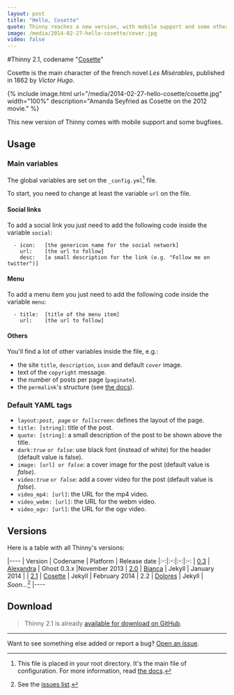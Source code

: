 ```yaml
---
layout: post
title: "Hello, Cosette"
quote: Thinny reaches a new version, with mobile support and some other cool features.
image: /media/2014-02-27-hello-cosette/cover.jpg
video: false
---
```


#Thinny 2.1, codename "[Cosette](http://lesmiserables.wikia.com/wiki/Cosette)"

Cosette is the main character of the french novel _Les Misérables_, published in 1862 by _Victor Hugo_.

{% include image.html url="/media/2014-02-27-hello-cosette/cosette.jpg" width="100%" description="Amanda Seyfried as Cosette on the 2012 movie." %}

This new version of Thinny comes with mobile support and some bugfixes.

## Usage

### Main variables

The global variables are set on the `_config.yml`[^1] file.

To start, you need to change at least the variable `url` on the file.

#### Social links

To add a social link you just need to add the following code inside the variable `social`:

~~~
  - icon:	[the genericon name for the social network]
    url:	[the url to follow]
    desc:	[a small description for the link (e.g. "Follow me on twitter")]
~~~

#### Menu

To add a menu item you just need to add the following code inside the variable `menu`:

~~~
  - title:	[title of the menu item]
    url:	[the url to follow]
~~~

#### Others

You'll find a lot of other variables inside the file, e.g.:

- the site `title`, `description`, `icon` and default `cover` image.
- text of the `copyright` message.
- the number of posts per page (`paginate`).
- the `permalink`'s structure (see [the docs](http://jekyllrb.com/docs/pagination/)).


### Default YAML tags

- `layout:`<i>`post, page`</i> `or `<i>`fullscreen`</i>: defines the layout of the page.
- `title: [string]`: title of the post.
- `quote: [string]`: a small description of the post to be shown above the title.
- `dark:`<i>`true`</i> `or `<i>`false`</i>: use black font (instead of white) for the header (default value is false).
- `image: [url] or `<i>`false`</i>: a cover image for the post (default value is _false_).
- `video:`<i>`true`</i> `or `<i>`false`</i>: add a cover video for the post (default value is _false_).
- `video_mp4: [url]`: the URL for the mp4 video.
- `video_webm: [url]`: the URL for the webm video.
- `video_ogv: [url]`: the URL for the ogv video.

## Versions

Here is a table with all Thinny's versions:

|----
| Version | Codename | Platform | Release date
|:-:|:-:|:-:|:-:
| [0.3](https://github.com/camporez/Thinny/releases/tag/v0.3-alexandra) | [Alexandra](http://nikita2010.wikia.com/wiki/Alexandra_Udinov) | Ghost 0.3.x |November 2013 
| [2.0](https://github.com/camporez/Thinny/releases/tag/v2.0-bianca) | [Bianca](http://memoriaglobo.globo.com/programas/entretenimento/novelas/caras-bocas/caras-bocas-bianca-isabelle-drummond.htm) | Jekyll | January 2014 |
| [2.1](https://github.com/camporez/Thinny/releases/tag/v2.1-cosette) | [Cosette](http://lesmiserables.wikia.com/wiki/Cosette) | Jekyll | February 2014 
| 2.2 | [Dolores](http://en.wikipedia.org/wiki/Dolores_Haze) | Jekyll | _Soon..._[^2] 
|----

## Download

> Thinny 2.1 is already [available for download on GitHub](https://github.com/camporez/Thinny/releases).

-----
Want to see something else added or report a bug? [Open an issue](https://github.com/camporez/camporez.github.io/issues/new).

[^1]: This file is placed in your root directory. It's the main file of configuration. For more information, read [the docs](http://jekyllrb.com/docs/configuration/).
[^2]: See the [issues list](https://github.com/camporez/camporez.github.io/issues?milestone=3).
